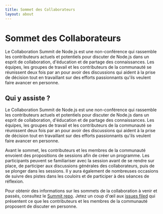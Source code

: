```yaml
---
title: Sommet des Collaborateurs
layout: about
---
```


# Sommet des Collaborateurs

Le Collaboration Summit de Node.js est une non-conférence qui rassemble les contributeurs actuels et potentiels pour discuter de Node.js dans un esprit de collaboration, d'éducation et de partage des connaissances. Les équipes, les groupes de travail et les contributeurs de la communauté se réunissent deux fois par an pour avoir des discussions qui aident à la prise de décision tout en travaillant sur des efforts passionnants qu'ils veulent faire avancer en personne.

## Qui y assiste ?

Le Collaboration Summit de Node.js est une non-conférence qui rassemble les contributeurs actuels et potentiels pour discuter de Node.js dans un esprit de collaboration, d'éducation et de partage des connaissances. Les équipes, les groupes de travail et les contributeurs de la communauté se réunissent deux fois par an pour avoir des discussions qui aident à la prise de décision tout en travaillant sur des efforts passionnants qu'ils veulent faire avancer en personne.

Avant le sommet, les contributeurs et les membres de la communauté envoient des propositions de sessions afin de créer un programme. Les participants peuvent se familiariser avec la session avant de se rendre sur place, de participer aux discussions générales des collaborateurs, puis de se plonger dans les sessions. Il y aura également de nombreuses occasions de suivre des pistes dans les couloirs et de participer à des séances de réflexion.

Pour obtenir des informations sur les sommets de la collaboration à venir et passés, consultez le [Summit repo](https://github.com/openjs-foundation/summit). Jetez un coup d'œil aux [issues filed](https://github.com/nodejs/summit/issues) qui présentent ce que les contributeurs et les membres de la communauté proposent de discuter en personne.
